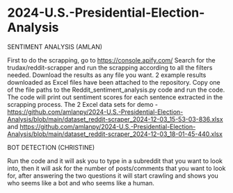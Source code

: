 # 2024-U.S.-Presidential-Election-Analysis

SENTIMENT ANALYSIS (AMLAN)

First to do the scrapping, go to https://console.apify.com/
Search for the trudax/reddit-scrapper and run the scrapping according to all the filters needed.
Download the results as any file you want.
2 example results downloaded as Excel files have been attached to the repository.
Copy one of the file paths to the Reddit_sentiment_analysis.py code and run the code.
The code will print out sentiment scores for each sentence extracted in the scrapping process.
The 2 Excel data sets for demo - https://github.com/amlanpy/2024-U.S.-Presidential-Election-Analysis/blob/main/dataset_reddit-scraper_2024-12-03_15-53-03-836.xlsx and https://github.com/amlanpy/2024-U.S.-Presidential-Election-Analysis/blob/main/dataset_reddit-scraper_2024-12-03_18-01-45-440.xlsx

BOT DETECTION (CHRISTINE)

Run the code and it will ask you to type in a subreddit that you want to look into, then it will ask for the number of posts/comments that you want to look for, after answering the two questions it will start crawling and shows you who seems like a bot and who seems like a human. 
